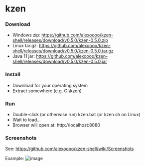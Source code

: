 # kzen

### Download
- Windows zip: https://github.com/alexoooo/kzen-shell/releases/download/v0.5.0/kzen-0.5.0.zip
- Linux tar.gz: https://github.com/alexoooo/kzen-shell/releases/download/v0.5.0/kzen-0.5.0.tar.gz
- Java 11 jar: https://github.com/alexoooo/kzen-shell/releases/download/v0.5.0/kzen-0.5.0.jar

### Install
- Download for your operating system
- Extract somewhere (e.g. C:\kzen)

### Run
- Double-click (or otherwise run) kzen.bat (or kzen.sh on Linux)
- Wait to load...
- Browser will open at: http://localhost:8080

### Screenshots
See: https://github.com/alexoooo/kzen-shell/wiki/Screenshots

Example:
![image](https://user-images.githubusercontent.com/4985552/56004939-dda86e00-5c9b-11e9-9b4c-7fc41d0d8cb1.png)
